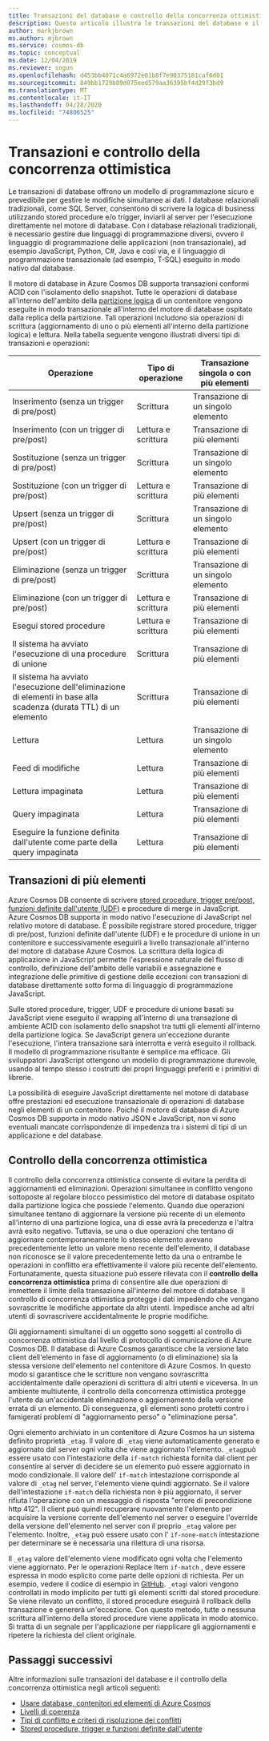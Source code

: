 ```yaml
---
title: Transazioni del database e controllo della concorrenza ottimistica in Azure Cosmos DB
description: Questo articolo illustra le transazioni del database e il controllo della concorrenza ottimistica in Azure Cosmos DB
author: markjbrown
ms.author: mjbrown
ms.service: cosmos-db
ms.topic: conceptual
ms.date: 12/04/2019
ms.reviewer: sngun
ms.openlocfilehash: d453bb4071c4a6972e01b8f7e90375181caf6d01
ms.sourcegitcommit: 849bb1729b89d075eed579aa36395bf4d29f3bd9
ms.translationtype: MT
ms.contentlocale: it-IT
ms.lasthandoff: 04/28/2020
ms.locfileid: "74806525"
---
```

# <a name="transactions-and-optimistic-concurrency-control"></a>Transazioni e controllo della concorrenza ottimistica

Le transazioni di database offrono un modello di programmazione sicuro e prevedibile per gestire le modifiche simultanee ai dati. I database relazionali tradizionali, come SQL Server, consentono di scrivere la logica di business utilizzando stored procedure e/o trigger, inviarli al server per l'esecuzione direttamente nel motore di database. Con i database relazionali tradizionali, è necessario gestire due linguaggi di programmazione diversi, ovvero il linguaggio di programmazione delle applicazioni (non transazionale), ad esempio JavaScript, Python, C#, Java e così via, e il linguaggio di programmazione transazionale (ad esempio, T-SQL) eseguito in modo nativo dal database.

Il motore di database in Azure Cosmos DB supporta transazioni conformi ACID con l'isolamento dello snapshot. Tutte le operazioni di database all'interno dell'ambito della [partizione logica](partition-data.md) di un contenitore vengono eseguite in modo transazionale all'interno del motore di database ospitato dalla replica della partizione. Tali operazioni includono sia operazioni di scrittura (aggiornamento di uno o più elementi all'interno della partizione logica) e lettura. Nella tabella seguente vengono illustrati diversi tipi di transazioni e operazioni:

| **Operazione**  | **Tipo di operazione** | **Transazione singola o con più elementi** |
|---------|---------|---------|
| Inserimento (senza un trigger di pre/post) | Scrittura | Transazione di un singolo elemento |
| Inserimento (con un trigger di pre/post) | Lettura e scrittura | Transazione di più elementi |
| Sostituzione (senza un trigger di pre/post) | Scrittura | Transazione di un singolo elemento |
| Sostituzione (con un trigger di pre/post) | Lettura e scrittura | Transazione di più elementi |
| Upsert (senza un trigger di pre/post) | Scrittura | Transazione di un singolo elemento |
| Upsert (con un trigger di pre/post) | Lettura e scrittura | Transazione di più elementi |
| Eliminazione (senza un trigger di pre/post) | Scrittura | Transazione di un singolo elemento |
| Eliminazione (con un trigger di pre/post) | Lettura e scrittura | Transazione di più elementi |
| Esegui stored procedure | Lettura e scrittura | Transazione di più elementi |
| Il sistema ha avviato l'esecuzione di una procedure di unione | Scrittura | Transazione di più elementi |
| Il sistema ha avviato l'esecuzione dell'eliminazione di elementi in base alla scadenza (durata TTL) di un elemento | Scrittura | Transazione di più elementi |
| Lettura | Lettura | Transazione di un singolo elemento |
| Feed di modifiche | Lettura | Transazione di più elementi |
| Lettura impaginata | Lettura | Transazione di più elementi |
| Query impaginata | Lettura | Transazione di più elementi |
| Eseguire la funzione definita dall'utente come parte della query impaginata | Lettura | Transazione di più elementi |

## <a name="multi-item-transactions"></a>Transazioni di più elementi

Azure Cosmos DB consente di scrivere [stored procedure, trigger pre/post, funzioni definite dall'utente (UDF)](stored-procedures-triggers-udfs.md) e procedure di merge in JavaScript. Azure Cosmos DB supporta in modo nativo l'esecuzione di JavaScript nel relativo motore di database. È possibile registrare stored procedure, trigger di pre/post, funzioni definite dall'utente (UDF) e le procedure di unione in un contenitore e successivamente eseguirli a livello transazionale all'interno del motore di database Azure Cosmos. La scrittura della logica di applicazione in JavaScript permette l'espressione naturale del flusso di controllo, definizione dell'ambito delle variabili e assegnazione e integrazione delle primitive di gestione delle eccezioni con transazioni di database direttamente sotto forma di linguaggio di programmazione JavaScript.

Sulle stored procedure, trigger, UDF e procedure di unione basati su JavaScript viene eseguito il wrapping all'interno di una transazione di ambiente ACID con isolamento dello snapshot tra tutti gli elementi all'interno della partizione logica. Se JavaScript genera un'eccezione durante l'esecuzione, l'intera transazione sarà interrotta e verrà eseguito il rollback. Il modello di programmazione risultante è semplice ma efficace. Gli sviluppatori JavaScript ottengono un modello di programmazione durevole, usando al tempo stesso i costrutti dei propri linguaggi preferiti e i primitivi di librerie.

La possibilità di eseguire JavaScript direttamente nel motore di database offre prestazioni ed esecuzione transazionale di operazioni di database negli elementi di un contenitore. Poiché il motore di database di Azure Cosmos DB supporta in modo nativo JSON e JavaScript, non vi sono eventuali mancate corrispondenze di impedenza tra i sistemi di tipi di un applicazione e del database.

## <a name="optimistic-concurrency-control"></a>Controllo della concorrenza ottimistica

Il controllo della concorrenza ottimistica consente di evitare la perdita di aggiornamenti ed eliminazioni. Operazioni simultanee in conflitto vengono sottoposte al regolare blocco pessimistico del motore di database ospitato dalla partizione logica che possiede l'elemento. Quando due operazioni simultanee tentano di aggiornare la versione più recente di un elemento all'interno di una partizione logica, una di esse avrà la precedenza e l'altra avrà esito negativo. Tuttavia, se una o due operazioni che tentano di aggiornare contemporaneamente lo stesso elemento avevano precedentemente letto un valore meno recente dell'elemento, il database non riconosce se il valore precedentemente letto da una o entrambe le operazioni in conflitto era effettivamente il valore più recente dell'elemento. Fortunatamente, questa situazione può essere rilevata con il **controllo della concorrenza ottimistica** prima di consentire alle due operazioni di immettere il limite della transazione all'interno del motore di database. Il controllo di concorrenza ottimistica protegge i dati impedendo che vengano sovrascritte le modifiche apportate da altri utenti. Impedisce anche ad altri utenti di sovrascrivere accidentalmente le proprie modifiche.

Gli aggiornamenti simultanei di un oggetto sono soggetti al controllo di concorrenza ottimistica dal livello di protocollo di comunicazione di Azure Cosmos DB. Il database di Azure Cosmos garantisce che la versione lato client dell'elemento in fase di aggiornamento (o di eliminazione) sia la stessa versione dell'elemento nel contenitore di Azure Cosmos. In questo modo si garantisce che le scritture non vengano sovrascritta accidentalmente dalle operazioni di scrittura di altri utenti e viceversa. In un ambiente multiutente, il controllo della concorrenza ottimistica protegge l'utente da un'accidentale eliminazione o aggiornamento della versione errata di un elemento. Di conseguenza, gli elementi sono protetti contro i famigerati problemi di "aggiornamento perso" o "eliminazione persa".

Ogni elemento archiviato in un contenitore di Azure Cosmos ha un sistema definito proprietà `_etag`. Il valore di `_etag` viene automaticamente generato e aggiornato dal server ogni volta che viene aggiornato l'elemento. `_etag`può essere usato con l'intestazione della `if-match` richiesta fornita dal client per consentire al server di decidere se un elemento può essere aggiornato in modo condizionale. Il valore dell' `if-match` intestazione corrisponde al valore di `_etag` nel server, l'elemento viene quindi aggiornato. Se il valore dell'intestazione `if-match` della richiesta non è più aggiornato, il server rifiuta l'operazione con un messaggio di risposta "errore di precondizione http 412". Il client può quindi recuperare nuovamente l'elemento per acquisire la versione corrente dell'elemento nel server o eseguire l'override della versione dell'elemento nel server con il proprio `_etag` valore per l'elemento. Inoltre, `_etag` può essere usato con l' `if-none-match` intestazione per determinare se è necessaria una rilettura di una risorsa.

Il `_etag` valore dell'elemento viene modificato ogni volta che l'elemento viene aggiornato. Per le operazioni Replace Item `if-match` , deve essere espressa in modo esplicito come parte delle opzioni di richiesta. Per un esempio, vedere il codice di esempio in [GitHub](https://github.com/Azure/azure-cosmos-dotnet-v3/blob/master/Microsoft.Azure.Cosmos.Samples/Usage/ItemManagement/Program.cs#L578-L674). `_etag`i valori vengono controllati in modo implicito per tutti gli elementi scritti dal stored procedure. Se viene rilevato un conflitto, il stored procedure eseguirà il rollback della transazione e genererà un'eccezione. Con questo metodo, tutte o nessuna scrittura all'interno della stored procedure viene applicata in modo atomico. Si tratta di un segnale per l'applicazione per riapplicare gli aggiornamenti e ripetere la richiesta del client originale.

## <a name="next-steps"></a>Passaggi successivi

Altre informazioni sulle transazioni del database e il controllo della concorrenza ottimistica negli articoli seguenti:

- [Usare database, contenitori ed elementi di Azure Cosmos](databases-containers-items.md)
- [Livelli di coerenza](consistency-levels.md)
- [Tipi di conflitto e criteri di risoluzione dei conflitti](conflict-resolution-policies.md)
- [Stored procedure, trigger e funzioni definite dall'utente](stored-procedures-triggers-udfs.md)
